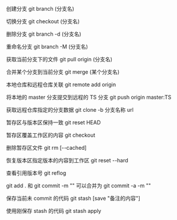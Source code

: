 
创建分支 git branch (分支名)

切换分支 git checkout (分支名)

删除分支 git branch -d (分支名)

重命名分支 git branch -M (分支名)

获取当前分支下的文件 git pull origin (分支名)

合并某个分支到当前分支 git merge (某个分支名)

本地仓库和远程仓库关联 git remote add origin <url>

将本地的 master 分支提交到远程的 TS 分支 git push origin master:TS

获取远程仓库指定的分支数据 git clone -b 分支名称 url

暂存区与版本区保持一致 git reset HEAD <file>

暂存区覆盖工作区的内容 git checkout <file>

删除暂存区文件 git rm <file> [--cached]

恢复版本区指定版本的内容到工作区 git reset --hard <version>

查看引用版本号 git reflog

git add . 和 git commit -m "" 可以合并为 git commit -a -m ""

保存当前未 commit 的代码 git stash [save "备注的内容"]

使用刚保存 stash 的代码  git stash apply
